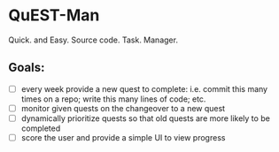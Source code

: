 # QuEST-Man
Quick. and Easy. Source code. Task. Manager.

## Goals:
 - [ ] every week provide a new quest to complete: i.e. commit this many times on a repo; write this many lines of code; etc.
 - [ ] monitor given quests on the changeover to a new quest
 - [ ] dynamically prioritize quests so that old quests are more likely to be completed
 - [ ] score the user and provide a simple UI to view progress
